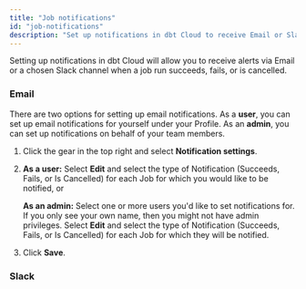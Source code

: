```yaml
---
title: "Job notifications"
id: "job-notifications"
description: "Set up notifications in dbt Cloud to receive Email or Slack alerts for job run status."
---
```



Setting up notifications in dbt Cloud will allow you to receive alerts via Email or a chosen Slack channel when a job run succeeds, fails, or is cancelled.

### Email

There are two options for setting up email notifications. As a **user**, you can set up email notifications for yourself under your Profile. As an **admin**, you can set up notifications on behalf of your team members.

1. Click the gear in the top right and select **Notification settings**.

2. **As a user:** Select **Edit** and select the type of Notification (Succeeds, Fails, or Is Cancelled) for each Job for which you would like to be notified, or

    **As an admin:**  Select one or more users you'd like to set notifications for. If you only see your own name, then you might not have admin privileges. Select **Edit** and select the type of Notification (Succeeds, Fails, or Is Cancelled) for each Job for which they will be notified.

3. Click **Save**.
    <Lightbox src="/img/docs/dbt-cloud/using-dbt-cloud/email-notifications.png" title="Configuring Email Notifications"/>

### Slack

<Snippet path="slack-notifications-config-steps" />
